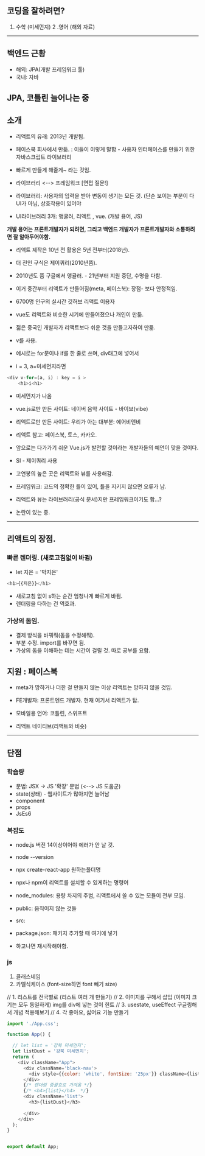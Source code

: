 ## 코딩을 잘하려면? 
1. 수학 (미세먼지)
2 .영어 (해외 자료)

---

## 백엔드 근황
* 해외: JPA(개발 프레임워크 툴) 
* 국내: 자바

JPA, 코틀린 늘어나는 중
---

## 소개 
* 리액트의 유래: 2013년 개발됨. 
* 페이스북 회사에서 만듦. : 이들이 이렇게 말함 - 사용자 인터페이스를 만들기 위한 자바스크립트 라이브러리
* 빠르게 만들게 해줄게~ 라는 것임. 

* 라이브러리 <--> 프레임워크 [면접 질문!]
* 라이브러리: 사용자의 입력을 받아 변동이 생기는 모든 것. (단순 보이는 부분이 다 UI가 아님, 상호작용이 있어야

- UI라이브러리 3개: 앵귤러, 리액트 , vue. (개발 용어, JS)

**개발 용어는 프론트개발자가 되려면, 그리고 백엔드 개발자가 프론트개발자와 소통하려면 잘 알아두어야함.**

* 리액트 제작은 10년 전 활용은 5년 전부터(2018년). 
* 더 전인 구식은 제이쿼리(2010년쯤). 

* 2010년도 쯤 구글에서 앵귤러. - 21년부터 지원 중단, 수명을 다함. 
* 이거 중간부터 리액트가 만들어짐(meta, 페이스북): 장점- 보다 안정적임. 
* 6700명 인구의 실시간 깃허브 리액트 이용자


* vue도 리액트와 비슷한 시기에 만들어졌으나 개인이 만듦. 
* 젊은 중국인 개발자가 리액트보다 쉬운 것을 만들고자하여 만듦.
* v를 사용. 
* 예시로는 for문이나 if를 한 줄로 쓰며, div태그에 넣어서
* i = 3, a=미세먼지라면

```javascript
<div v-for=(a, i) : key = i >
	<h1>i<h1>
```
* 미세먼지가 나옴

* vue.js로만 만든 사이트: 네이버 음악 사이트 - 바이브(vibe)
* 리액트로만 만든 사이트: 우리가 아는 대부분: 에어비앤비
* 리액트 참고: 페이스북, 토스, 카카오.

* 앞으로는 다가가기 쉬운 Vue.js가 발전할 것이라는 개발자들의 예언이 맞을 것이다. 

* SI - 제이쿼리 사용
* 고연봉의 높은 곳은 리액트와 뷰를 사용해감. 


* 프레임워크: 코드의 정확한 틀이 있어, 틀을 지키지 않으면 오류가 남. 

* 리액트와 뷰는 라이브러리(공식 문서)지만 프레임워크이기도 함...?

* 논란이 있는 중. 

---


## 리액트의 장점.

### 빠른 렌더링. (새로고침없이 바뀜)
* let 지은 = '박지은'
```javascript
<h1>{{지은}}</h1>
```
* 새로고침 없이 s하는 순간 엄청나게 빠르게 바뀜. 
* 렌더링을 다하는 건 역효과. 

### 가상의 돔임. 

* 결제 방식을 바꿔줘(돔을 수정해줘). 
* 부분 수정.  import를 바꾸면 됨. 
* 가상의 돔을 이해하는 데는 시간이 걸릴 것. 따로 공부를 요함. 

## 지원 : 페이스북
* meta가 망하거나 더한 걸 만들지 않는 이상 리액트는 망하지 않을 것임. 
* FE개발자: 프론트엔드 개발자. 현재 여기서 리액트가 탑. 

* 모바일용 언어: 코틀린, 스위프트 
* 리액트 네이티브(리액트와 비슷) 

---

## 단점

### 학습량 
* 문법: JSX -> JS '확장' 문법 (<--> JS 도움군)
* state(상태) - 웹사이트가 많아지면 늘어남
* component
* props
* JsEs6

### 복잡도 

* node.js 버전 14이상이어야 에러가 안 날 것.
* node --version
* npx create-react-app 원하는폴더명
* npx나 npm이 리액트를 설치할 수 있게하는 명령어


* node_modules: 용량 차지의 주범, 리액트에서 쓸 수 있는 모듈이 전부 모임.
* public: 움직이지 않는 것들
* src: 
* package.json: 패키지 추가할 때 여기에 넣기
* 하고나면 재시작해야함.

### js
1. 클래스네임
2. 카멜식케이스 (font-size하면 font 빼기 size)


// 1. 리스트를 전국별로 (리스트 여러 개 만들기)
// 2. 이미지를 구해서 삽입 (이미지 크기는 모두 동일하게) img를 div에 넣는 것이 힌트
// 3. usestate, useEffect 구글링해서 개념 적용해보기
// 4. 각 좋아요, 싫어요 기능 만들기




```javascript
import './App.css';

function App() {

  // let list = '강북 미세먼지';
  let listDust = '강북 미세먼지';
  return (
    <div className="App">
      <div className='black-nav'>
        <div style={{color: 'white', fontSize: '25px'}} className={list}>미세먼지 알림이</div>
      </div>
      {/* 렌더링 중괄호로 가져옴 */}
      {/* <h4>{list}</h4>  */}
      <div className='list'>
        <h3>{listDust}</h3>
        
      </div>
    </div>
  );
}


export default App;
```
